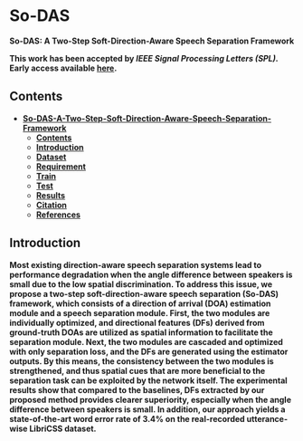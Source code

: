 # So-DAS
**So-DAS: A Two-Step Soft-Direction-Aware Speech Separation Framework**

**This work has been accepted by *IEEE Signal Processing Letters (SPL).*  Early access available [here][Paper].**

## Contents 
* **[So-DAS-A-Two-Step-Soft-Direction-Aware-Speech-Separation-Framework](#so-das-a-two-step-soft-direction-aware-speech-separation-framework)**
  * **[Contents](#contents)**
  * **[Introduction](#introduction)**
  * **[Dataset](#dataset)**
  * **[Requirement](#requirement)**
  * **[Train](#train)**
  * **[Test](#test)**
  * **[Results](#results)**
  * **[Citation](#citation)**
  * **[References](#references)**

## Introduction
**Most existing direction-aware speech separation systems lead to performance degradation when the angle difference between speakers is small due to the low spatial discrimination. To address this issue, we propose a two-step soft-direction-aware speech separation (So-DAS) framework, which consists of a direction of arrival (DOA) estimation module and a speech separation module. First, the two modules are individually optimized, and directional features (DFs) derived from ground-truth DOAs are utilized as spatial information to facilitate the separation module. Next, the two modules are cascaded and optimized with only separation loss, and the DFs are generated using the estimator outputs. By this means, the consistency between the two modules is strengthened, and thus spatial cues that are more beneficial to the separation task can be exploited by the network itself. The experimental results show that compared to the baselines, DFs extracted by our proposed method provides clearer superiority, especially when the angle difference between speakers is small. In addition, our approach yields a state-of-the-art word error rate of 3.4% on the real-recorded utterance-wise LibriCSS dataset.**


[Paper]: https://ieeexplore.ieee.org/abstract/document/10052748
[sms_wsj]: https://github.com/fgnt/sms_wsj
[asteroid]: https://github.com/asteroid-team/asteroid
